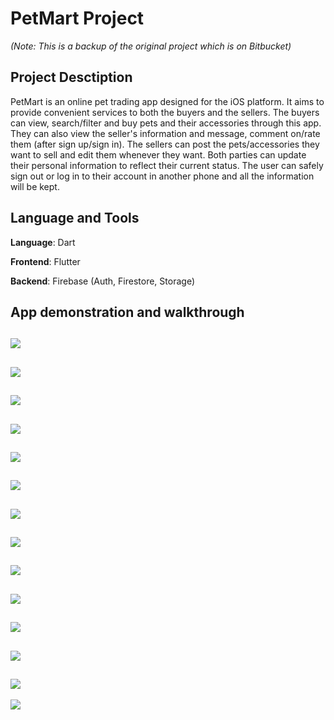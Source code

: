 # PetMart Project

*(Note: This is a backup of the original project which is on Bitbucket)*


## Project Desctiption
PetMart is an online pet trading app designed for the iOS platform. It aims to provide convenient services to both the buyers and the sellers. The buyers can view, search/filter and buy pets and their accessories through this app. They can also view the seller's information and message, comment on/rate them (after sign up/sign in). The sellers can post the pets/accessories they want to sell and edit them whenever they want. Both parties can update their personal information to reflect their current status. The user can safely sign out or log in to their account in another phone and all the information will be kept.


## Language and Tools
**Language**: Dart

**Frontend**: Flutter

**Backend**: Firebase (Auth, Firestore, Storage)



## App demonstration and walkthrough
![](./pictures/User1SignUp.png)
---
![](./pictures/User2Login.png)
---
![](./pictures/User3Signout.png) 
---
![](./pictures/User4UpdateUser.png)
---
![](./pictures/User5SendMessage.png) 
---
![](./pictures/User6CheckMessage.png)
---
![](./pictures/User7UploadPicture.png) 
---
![](./pictures/User8View.png)
---
![](./pictures/User9Display.png)  
---
![](./pictures/User10Purchase.png)
---
![](./pictures/User11Category.png) 
---
![](./pictures/User12Search.png)
---
![](./pictures/User13Leave.png)  
---
![](./pictures/User14Create.png)
